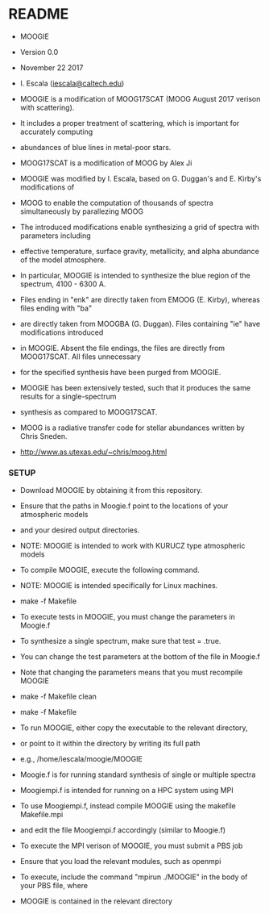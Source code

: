 # README #

* MOOGIE
* Version 0.0 
* November 22 2017
* I. Escala (iescala@caltech.edu)

* MOOGIE is a modification of MOOG17SCAT (MOOG August 2017 verison with scattering).
* It includes a proper treatment of scattering, which is important for accurately computing
* abundances of blue lines in metal-poor stars.

* MOOG17SCAT is a modification of MOOG by Alex Ji
* MOOGIE was modified by I. Escala, based on G. Duggan's and E. Kirby's modifications of
* MOOG to enable the computation of thousands of spectra simultaneously by parallezing MOOG

* The introduced modifications enable synthesizing a grid of spectra with parameters including
* effective temperature, surface gravity, metallicity, and alpha abundance of the model atmosphere.
* In particular, MOOGIE is intended to synthesize the blue region of the spectrum, 4100 - 6300 A.

* Files ending in "enk" are directly taken from EMOOG (E. Kirby), whereas files ending with "ba" 
* are directly taken from MOOGBA (G. Duggan). Files containing "ie" have modifications introduced 
* in MOOGIE. Absent the file endings, the files are directly from MOOG17SCAT. All files unnecessary 
* for the specified synthesis have been purged from MOOGIE. 

* MOOGIE has been extensively tested, such that it produces the same results for a single-spectrum
* synthesis as compared to MOOG17SCAT.

* MOOG is a radiative transfer code for stellar abundances written by Chris Sneden.
* http://www.as.utexas.edu/~chris/moog.html

### SETUP ###

* Download MOOGIE by obtaining it from this repository.

* Ensure that the paths in Moogie.f point to the locations of your atmospheric models
* and your desired output directories. 
* NOTE: MOOGIE is intended to work with KURUCZ type atmospheric models

* To compile MOOGIE, execute the following command.
* NOTE: MOOGIE is intended specifically for Linux machines. 
* make -f Makefile

* To execute tests in MOOGIE, you must change the parameters in Moogie.f
* To synthesize a single spectrum, make sure that test = .true.
* You can change the test parameters at the bottom of the file in Moogie.f
* Note that changing the parameters means that you must recompile MOOGIE
* make -f Makefile clean
* make -f Makefile

* To run MOOGIE, either copy the executable to the relevant directory,
* or point to it within the directory by writing its full path
* e.g., /home/iescala/moogie/MOOGIE

* Moogie.f is for running standard synthesis of single or multiple spectra
* Moogiempi.f is intended for running on a HPC system using MPI

* To use Moogiempi.f, instead compile MOOGIE using the makefile Makefile.mpi
* and edit the file Moogiempi.f accordingly (similar to Moogie.f)
* To execute the MPI verison of MOOGIE, you must submit a PBS job
* Ensure that you load the relevant modules, such as openmpi
* To execute, include the command "mpirun ./MOOGIE" in the body of your PBS file, where
* MOOGIE is contained in the relevant directory